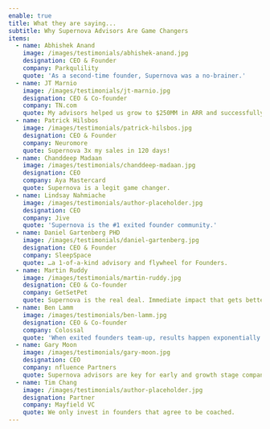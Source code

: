 ```yaml
---
enable: true
title: What they are saying...
subtitle: Why Supernova Advisors Are Game Changers
items:
  - name: Abhishek Anand
    image: /images/testimonials/abhishek-anand.jpg
    designation: CEO & Founder
    company: Parkqulility
    quote: 'As a second-time founder, Supernova was a no-brainer.'
  - name: JT Marnio
    image: /images/testimonials/jt-marnio.jpg
    designation: CEO & Co-founder
    company: TN.com
    quote: My advisors helped us grow to $250MM in ARR and successfully exit.
  - name: Patrick Hilsbos
    image: /images/testimonials/patrick-hilsbos.jpg
    designation: CEO & Founder
    company: Neuromore
    quote: Supernova 3x my sales in 120 days!
  - name: Chanddeep Madaan
    image: /images/testimonials/chanddeep-madaan.jpg
    designation: CEO
    company: Aya Mastercard
    quote: Supernova is a legit game changer.
  - name: Lindsay Nahmiache
    image: /images/testimonials/author-placeholder.jpg
    designation: CEO
    company: Jive
    quote: 'Supernova is the #1 exited founder community.'
  - name: Daniel Gartenberg PHD
    image: /images/testimonials/daniel-gartenberg.jpg
    designation: CEO & Founder
    company: SleepSpace
    quote: …a 1-of-a-kind advisory and flywheel for Founders.
  - name: Martin Ruddy
    image: /images/testimonials/martin-ruddy.jpg
    designation: CEO & Co-founder
    company: GetSetPet
    quote: Supernova is the real deal. Immediate impact that gets better over time.
  - name: Ben Lamm
    image: /images/testimonials/ben-lamm.jpg
    designation: CEO & Co-founder
    company: Colossal
    quote: 'When exited founders team-up, results happen exponentially faster.'
  - name: Gary Moon
    image: /images/testimonials/gary-moon.jpg
    designation: CEO
    company: nfluence Partners
    quote: Supernova advisors are key for early and growth stage companies.
  - name: Tim Chang
    image: /images/testimonials/author-placeholder.jpg
    designation: Partner
    company: Mayfield VC
    quote: We only invest in founders that agree to be coached.
---
```



